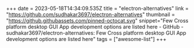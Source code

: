 +++
date = 2023-05-18T14:34:09.535Z
title = "electron-alternatives"
link = "https://github.com/sudhakar3697/electron-alternatives"
thumbnail = "https://github.githubassets.com/pinned-octocat.svg"
snippet="Few Cross platform desktop GUI App development options are listed here - GitHub - sudhakar3697/electron-alternatives: Few Cross platform desktop GUI App development options are listed here"
tags = ["awesome-list"]
+++
